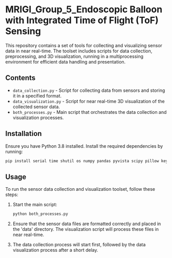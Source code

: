 # MRIGI_Group_5_Endoscopic Balloon with Integrated Time of Flight (ToF) Sensing

This repository contains a set of tools for collecting and visualizing sensor data in near real-time. The toolset includes scripts for data collection, preprocessing, and 3D visualization, running in a multiprocessing environment for efficient data handling and presentation.

## Contents

- `data_collection.py` - Script for collecting data from sensors and storing it in a specified format.
- `data_visualization.py` - Script for near real-time 3D visualization of the collected sensor data.
- `both_processes.py` - Main script that orchestrates the data collection and visualization processes.

## Installation

Ensure you have Python 3.8 installed. Install the required dependencies by running:

```bash
pip install serial time shutil os numpy pandas pyvista scipy pillow keyboard multiprocessing
```

## Usage

To run the sensor data collection and visualization toolset, follow these steps:

1. Start the main script:

    ```bash
    python both_processes.py
    ```

2. Ensure that the sensor data files are formatted correctly and placed in the 'data' directory. The visualization script will process these files in near real-time.

3. The data collection process will start first, followed by the data visualization process after a short delay.

